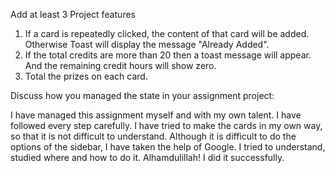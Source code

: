 Add at least 3 Project features

1. If a card is repeatedly clicked, the content of that card will be added. Otherwise Toast will display the message "Already Added".
2. If the total credits are more than 20 then a toast message will appear. And the remaining credit hours will show zero.
3. Total the prizes on each card.

Discuss how you managed the state in your assignment project:

I have managed this assignment myself and with my own talent. I have followed every step carefully. I have tried to make the cards in my own way, so that it is not difficult to understand. Although it is difficult to do the options of the sidebar, I have taken the help of Google. I tried to understand, studied where and how to do it. Alhamdulillah! I did it successfully.